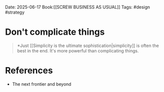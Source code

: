 Date: 2025-06-17
Book:[[SCREW BUSINESS AS USUAL]]
Tags: #design #strategy 


# Don't complicate things

>*Just [[Simplicity is the ultimate sophistication|simplicity]] is often the best in the end. It's more powerful  than complicating things.

# References
- The next frontier and beyond 
 